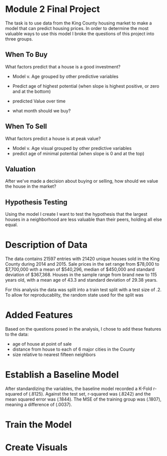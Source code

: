 
# Module 2 Final Project

The task is to use data from the King County housing market to make a model that can predict housing prices. In order to determine the most valuable ways to use this model I broke the questions of this project into three groups.

## When To Buy
What factors predict that a house is a good investment?
- Model v. Age grouped by other predictive variables
- Predict age of highest potential (when slope is highest positive, or zero and at the bottom)

- predicted Value over time
- what month should we buy?

## When To Sell 
What factors predict a house is at peak value?
- Model v. Age visual grouped by other predictive variables
- predict age of minimal potential (when slope is 0 and at the top)

## Valuation
After we've made a decision about buying or selling, how should we value the house in the market?

## Hypothesis Testing
Using the model I create I want to test the hypothesis that the largest houses in a neighborhood are less valuable than their peers, holding all else equal. 

# Description of Data
The data contains 21597 entries with 21420 unique houses sold in the King County during 2014 and 2015. Sale prices in the set range from $78,000 to $7,700,000 with a mean of $540,296, median of $450,000 and standard deviation of $367,368. Houses in the sample range from brand new to 115 years old, with a mean age of 43.3 and standard deviation of 29.38 years.   

For this analysis the data was split into a train test split with a test size of .2. To allow for reproducablity, the random state used for the split was  

# Added Features
Based on the questions posed in the analysis, I chose to add these features to the data:
- age of house at point of sale
- distance from house to each of 6 major cities in the County
- size relative to nearest fifteen neighbors

# Establish a Baseline Model
After standardizing the variables, the baseline model recorded a K-Fold r-squared of (.8125). Against the test set, r-squared was (.8242) and the mean squared error was (.1844). The MSE of the training group was (.1807), meaning a difference of (.0037).  

# Train the Model

# Create Visuals